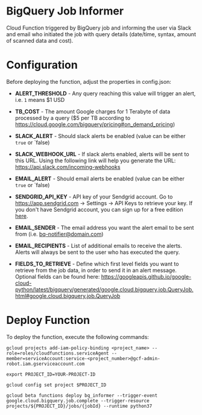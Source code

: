 # BigQuery Job Informer
Cloud Function triggered by BigQuery job and informing the user via Slack and email who initiated the job with query details (date/time, syntax, amount of scanned data and cost).

# Configuration

Before deploying the function, adjust the properties in config.json:

 - **ALERT_THRESHOLD** - Any query reaching this value will trigger an alert, i.e. `1` means $1 USD

 - **TB_COST** - The amount Google charges for 1 Terabyte of data processed by a query ($5 per TB according to https://cloud.google.com/bigquery/pricing#on_demand_pricing)

 - **SLACK_ALERT** - Should slack alerts be enabled (value can be either `true` or `false)

 - **SLACK_WEBHOOK_URL** - If slack alerts enabled, alerts will be sent to this URL. Using the following link will help you generate the URL:
https://api.slack.com/incoming-webhooks

 - **EMAIL_ALERT** - Should email alerts be enabled (value can be either `true` or `false)

 - **SENDGRID_API_KEY** - API key of your Sendgrid account. Go to https://app.sendgrid.com -> Settings -> API Keys to retrieve your key. If you don't have Sendgrid account, you can sign up for a free edition [here](https://console.cloud.google.com/marketplace/details/sendgrid-app/sendgrid-email).

 - **EMAIL_SENDER** - The email address you want the alert email to be sent from (i.e. bq-notifier@domain.com)

 - **EMAIL_RECIPIENTS** - List of additional emails to receive the alerts. Alerts will always be sent to the user who has executed the query.
  
 - **FIELDS_TO_RETRIEVE** - Define which first level fields you want to retrieve from the job data, in order to send it in an alert message. Optional fields can be found here:  https://googleapis.github.io/google-cloud-python/latest/bigquery/generated/google.cloud.bigquery.job.QueryJob.html#google.cloud.bigquery.job.QueryJob 

# Deploy Function

To deploy the function, execute the following commands:

```
gcloud projects add-iam-policy-binding <project_name> --role=roles/cloudfunctions.serviceAgent --member=serviceAccount:service-<project_number>@gcf-admin-robot.iam.gserviceaccount.com

export PROJECT_ID=YOUR-PROJECT-ID

gcloud config set project $PROJECT_ID

gcloud beta functions deploy bq_informer --trigger-event google.cloud.bigquery.job.complete --trigger-resource projects/${PROJECT_ID}/jobs/{jobId} --runtime python37
```
